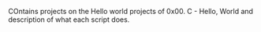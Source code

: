 COntains projects on the Hello world projects of 0x00. C - Hello, World and description of what each script does.
